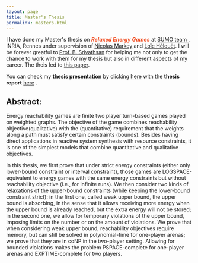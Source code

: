 ```yaml
---
layout: page
title: Master's Thesis
permalink: masters.html
---
```


<p>I have done my Master's thesis on <span style="color:#F14E23"><b><i>Relaxed Energy Games</i></b></span> at <a href="https://www.irisa.fr/sumo/">SUMO team </a>, INRIA, Rennes under supervision of <a href="https://people.irisa.fr/Nicolas.Markey/">Nicolas Markey</a> and <a href="https://people.irisa.fr/Loic.Helouet/">Lo&iuml;c H&eacute;lou&euml;t</a>. I will be forever greatful to <a href="https://www.cmi.ac.in/~sri/">Prof. B. Srivathsan</a> for helping me not only to get the chance to work with them for my thesis but also in different aspects of my career. The theis led to <a href="https://dblp.org/rec/journals/corr/abs-1909-07653">this paper</a>.</p>
        
<p> You can check my <b>thesis presentation</b> by clicking <a href="assets/master_thesis/index.html" target="_blank">here</a> with the <b>thesis report</b> <a href="assets/master_thesis/raha_thesis.pdf" target="_blank">here</a> .</p>
        
<h2>Abstract:</h2>
<p> Energy reachability games are finite two player turn-based games played on weighted graphs.
    The objective of the game combines reachability objective(qualitative) with the (quantitative)
    requirement that the weights along a path must satisfy certain constraints (bounds). Besides
    having direct applications in reactive system synthesis with resource constraints, it is one of the
    simplest models that combine quantitative and qualitative objectives.<p>


<p> In this thesis, we first prove that under strict energy constraints (either only lower-bound constraint or interval constraint), those games are LOGSPACE-equivalent to energy games with
the same energy constraints but without reachability objective (i.e., for infinite runs). We then
consider two kinds of relaxations of the upper-bound constraints (while keeping the lower-bound
constraint strict): in the first one, called weak upper bound, the upper bound is absorbing, in the
sense that it allows receiving more energy when the upper bound is already reached, but the extra energy will not be stored; in the second one, we allow for temporary violations of the upper
bound, imposing limits on the number or on the amount of violations.
We prove that when considering weak upper bound, reachability objectives require memory, but
can still be solved in polynomial-time for one-player arenas; we prove that they are in coNP in
the two-player setting. Allowing for bounded violations makes the problem PSPACE-complete
for one-player arenas and EXPTIME-complete for two players.
</p>